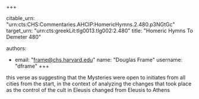 +++


citable_urn: "urn:cts:CHS:Commentaries.AHCIP:HomericHymns.2.480.p3NGtGc"
target_urn: "urn:cts:greekLit:tlg0013.tlg002:2.480"
title: "Homeric Hymns To Demeter 480"

authors:
- email: "frame@chs.harvard.edu"
  name: "Douglas Frame"
  username: "dframe"
+++

<p>this verse as suggesting that the Mysteries were open to initiates from all cities from the start, in the context of analyzing the changes that took place as the control of the cult in Eleusis changed from Eleusis to Athens</p>